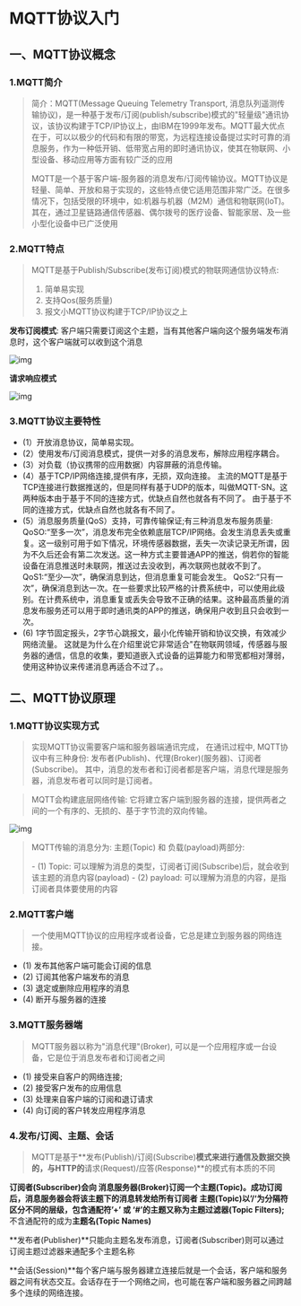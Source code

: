 # MQTT协议入门

## 一、MQTT协议概念

###  1.MQTT简介

>简介：MQTT(Message Queuing Telemetry Transport, 消息队列遥测传输协议)，是一种基于发布/订阅(publish/subscribe)模式的"轻量级"通讯协议，该协议构建于TCP/IP协议上，由IBM在1999年发布。MQTT最大优点在于，可以以极少的代码和有限的带宽，为远程连接设备提过实时可靠的消息服务，作为一种低开销、低带宽占用的即时通讯协议，使其在物联网、小型设备、移动应用等方面有较广泛的应用
>
>MQTT是一个基于客户端-服务器的消息发布/订阅传输协议。MQTT协议是轻量、简单、开放和易于实现的，这些特点使它适用范围非常广泛。在很多情况下，包括受限的环境中，如:机器与机器（M2M）通信和物联网(loT)。其在，通过卫星链路通信传感器、偶尔拨号的医疗设备、智能家居、及一些小型化设备中已广泛使用

### 2.MQTT特点

>MQTT是基于Publish/Subscribe(发布订阅)模式的物联网通信协议特点:
>
>1. 简单易实现
>2. 支持Qos(服务质量)
>3. 报文小MQTT协议构建于TCP/IP协议之上

**发布订阅模式**: 客户端只需要订阅这个主题，当有其他客户端向这个服务端发布消息时，这个客户端就可以收到这个消息

![img](https://i-blog.csdnimg.cn/blog_migrate/a71ee5a7dc64d80e3d04dd7b2c964a2e.png)	

**请求响应模式**

![img](https://i-blog.csdnimg.cn/blog_migrate/3ece052f588cb3739fe4c611f34c6704.png)	

### 3.MQTT协议主要特性

- (1）开放消息协议，简单易实现。
- (2）使用发布/订阅消息模式，提供一对多的消息发布，解除应用程序耦合。
- (3）对负载（协议携带的应用数据）内容屏蔽的消息传输。
- (4）基于TCP/IP网络连接,提供有序，无损，双向连接。
  主流的MQTT是基于TCP连接进行数据推送的，但是同样有基于UDP的版本，叫做MQTT-SN。这两种版本由于基于不同的连接方式，优缺点自然也就各有不同了。
  由于基于不同的连接方式，优缺点自然也就各有不同了。
- (5）消息服务质量(QoS）支持，可靠传输保证;有三种消息发布服务质量:
  QoSO:“至多一次”，消息发布完全依赖底层TCP/IP网络。会发生消息丢失或重复。这一级别可用于如下情况，环境传感器数据，丢失一次读记录无所谓，因为不久后还会有第二次发送。这一种方式主要普通APP的推送，倘若你的智能设备在消息推送时未联网，推送过去没收到，再次联网也就收不到了。
  QoS1:“至少—次”，确保消息到达，但消息重复可能会发生。
  QoS2:“只有一次”，确保消息到达一次。在一些要求比较严格的计费系统中，可以使用此级别。在计费系统中，消息重复或丢失会导致不正确的结果。这种最高质量的消息发布服务还可以用于即时通讯类的APP的推送，确保用户收到且只会收到一次。
- (6) 1字节固定报头，2字节心跳报文，最小化传输开销和协议交换，有效减少网络流量。
  这就是为什么在介绍里说它非常适合"在物联网领域，传感器与服务器的通信，信息的收集，要知道嵌入式设备的运算能力和带宽都相对薄弱，使用这种协议来传递消息再适合不过了。。

## 二、MQTT协议原理

### 1.MQTT协议实现方式

> 实现MQTT协议需要客户端和服务器端通讯完成， 在通讯过程中, MQTT协议中有三种身份: 发布者(Publish)、代理(Broker)(服务器)、订阅者(Subscribe)。 其中，消息的发布者和订阅者都是客户端，消息代理是服务器，消息发布者可以同时是订阅者。

>MQTT会构建底层网络传输: 它将建立客户端到服务器的连接，提供两者之间的一个有序的、无损的、基于字节流的双向传输。

![img](https://i-blog.csdnimg.cn/blog_migrate/0117120abcfb979ce13291fefd668bc8.png)	

>MQTT传输的消息分为: 主题(Topic) 和 负载(payload)两部分:
>
>\- (1) Topic: 可以理解为消息的类型，订阅者订阅(Subscribe)后，就会收到该主题的消息内容(payload)
>\- (2) payload: 可以理解为消息的内容，是指订阅者具体要使用的内容

### 2.MQTT客户端

>一个使用MQTT协议的应用程序或者设备，它总是建立到服务器的网络连接。

- (1) 发布其他客户端可能会订阅的信息
- (2) 订阅其他客户端发布的消息
- (3) 退定或删除应用程序的消息
- (4) 断开与服务器的连接

### 3.MQTT服务器端

> MQTT服务器以称为"消息代理"(Broker), 可以是一个应用程序或一台设备，它是位于消息发布者和订阅者之间

- (1) 接受来自客户的网络连接;
- (2) 接受客户发布的应用信息
- (3) 处理来自客户端的订阅和退订请求
- (4) 向订阅的客户转发应用程序消息

### 4.发布/订阅、主题、会话

> MQTT是基于**发布(Publish)/订阅(Subscribe)**模式来进行通信及数据交换的，与HTTP的**请求(Request)/应答(Response)**的模式有本质的不同

**订阅者(Subscriber)**会向 **消息服务器(Broker)**订阅一个**主题(Topic)**。成功订阅后，消息服务器会将该主题下的消息转发给所有订阅者
主题(Topic)以’/‘为分隔符区分不同的层级，包含通配符’+’ 或 ‘#’的主题又称为**主题过滤器(Topic Filters);** 不含通配符的成为**主题名(Topic Names)**

**发布者(Publisher)**只能向主题名发布消息，订阅者(Subscriber)则可以通过订阅主题过滤器来通配多个主题名称

**会话(Session)**每个客户端与服务器建立连接后就是一个会话，客户端和服务器之间有状态交互。会话存在于一个网络之间，也可能在客户端和服务器之间跨越多个连续的网络连接。